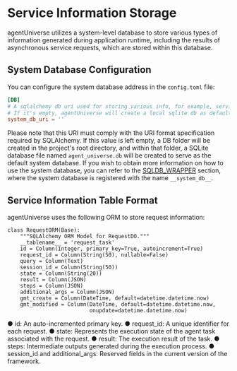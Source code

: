# Service Information Storage

agentUniverse utilizes a system-level database to store various types of information generated during application runtime, including the results of asynchronous service requests, which are stored within this database.

## System Database Configuration
You can configure the system database address in the `config.toml` file:
```toml
[DB]
# A sqlalchemy db uri used for storing various info, for example, service request, generated during application running.
# If it's empty, agentUniverse will create a local sqlite db as default choice.
system_db_uri = ''
```
Please note that this URI must comply with the URI format specification required by SQLAlchemy. If this value is left empty, a DB folder will be created in the project's root directory, and within that folder, a SQLite database file named `agent_universe.db` will be created to serve as the default system database. If you wish to obtain more information on how to use the system database, you can refer to the [SQLDB_WRAPPER](../Storage/SQLDB_WRAPPER.md) section, where the system database is registered with the name `__system_db__`.



## Service Information Table Format
agentUniverse uses the following ORM to store request information:
```text
class RequestORM(Base):
    """SQLAlchemy ORM Model for RequestDO."""
    __tablename__ = 'request_task'
    id = Column(Integer, primary_key=True, autoincrement=True)
    request_id = Column(String(50), nullable=False)
    query = Column(Text)
    session_id = Column(String(50))
    state = Column(String(20))
    result = Column(JSON)
    steps = Column(JSON)
    additional_args = Column(JSON)
    gmt_create = Column(DateTime, default=datetime.datetime.now)
    gmt_modified = Column(DateTime, default=datetime.datetime.now,
                          onupdate=datetime.datetime.now)
```
● id: An auto-incremented primary key.
● request_id: A unique identifier for each request.
● state: Represents the execution state of the agent task associated with the request.
● result: The execution result of the task.
● steps: Intermediate outputs generated during the execution process.
● session_id and additional_args: Reserved fields in the current version of the framework.